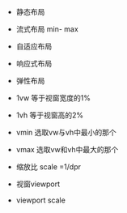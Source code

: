 * 静态布局

* 流式布局  min-  max

* 自适应布局

* 响应式布局

* 弹性布局 

* 1vw  等于视窗宽度的1%  

* 1vh  等于视窗高的2%

* vmin  选取vw与vh中最小的那个

* vmax  选取vw和vh中最大的那个

* 缩放比  scale =1/dpr

* 视窗viewport  

* viewport scale

